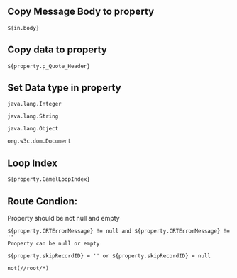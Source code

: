 ## Copy Message Body to property

    ${in.body}

## Copy data to property

    ${property.p_Quote_Header}

## Set Data type in property

```
java.lang.Integer
```

```
java.lang.String
```

```
java.lang.Object
```

```
org.w3c.dom.Document
```

## Loop Index

    ${property.CamelLoopIndex}

## Route Condion:

Property should be not null and empty

```
${property.CRTErrorMessage} != null and ${property.CRTErrorMessage} != ''
Property can be null or empty
```

```
${property.skipRecordID} = '' or ${property.skipRecordID} = null
```

```
not(//root/*)
```